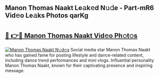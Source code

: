 ## Manon Thomas Naakt Le𝚊k𝚎d N𝚞𝚍e - Part-mR6 Vid𝚎o Le𝚊ks Photos qarKg

# <h2><a href="http://fb3xiv.evod.top/?m=Manon+Thomas+Naakt">🔗 👉🔴 Manon Thomas Naakt Vid𝚎o Ph𝚘t𝚘s</a></h2>

[![Manon Thomas Naakt N𝚞d𝚎s](https://i.imgur.com/8V9OHl7.gif)](http://fb3xiv.evod.top/?m=Manon+Thomas+Naakt)
Social media star Manon Thomas Naakt who has gained fame for posting lifestyle and dance-related content, including dance trend performances and mini vlogs. Influential personality Manon Thomas Naakt, known for their captivating presence and inspiring message. 
